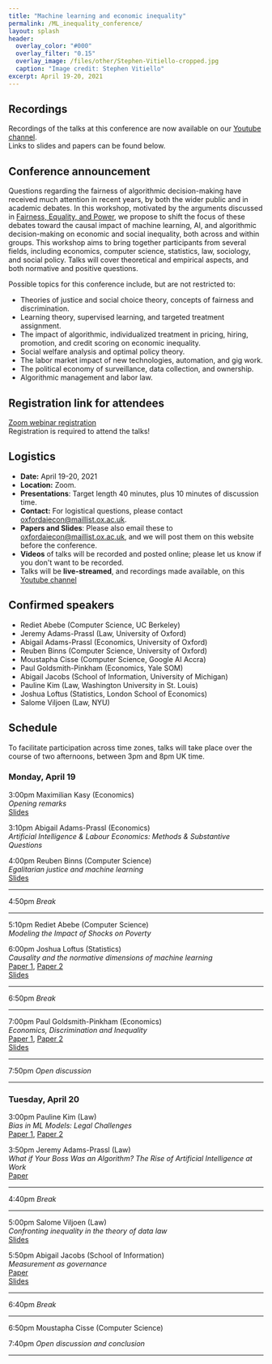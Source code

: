 ```yaml
---
title: "Machine learning and economic inequality"
permalink: /ML_inequality_conference/
layout: splash
header:
  overlay_color: "#000"
  overlay_filter: "0.15"
  overlay_image: /files/other/Stephen-Vitiello-cropped.jpg
  caption: "Image credit: Stephen Vitiello"
excerpt: April 19-20, 2021
---
```


## Recordings
Recordings of the talks at this conference are now available on our
[Youtube channel](https://www.youtube.com/channel/UCB3VHmtU-Acta1o0wbzWaag/videos).  
Links to slides and papers can be found below.  

## Conference announcement
Questions regarding the fairness of algorithmic decision-making have received much attention in recent years, by both the wider public and in academic debates.
In this workshop, motivated by the arguments discussed in [Fairness, Equality, and Power](/home/files/papers/fairness_equality_power.pdf), we propose to shift the focus of these debates toward the causal impact of machine learning, AI, and algorithmic decision-making on economic and social inequality, both across and within groups.
This workshop aims to bring together participants from several fields, including economics, computer science, statistics, law, sociology, and social policy.
Talks will cover theoretical and empirical aspects, and both normative and positive questions.

Possible topics for this conference include, but are not restricted to:
- Theories of justice and social choice theory, concepts of fairness and discrimination.
- Learning theory, supervised learning, and targeted treatment assignment.
- The impact of algorithmic, individualized treatment in pricing, hiring, promotion, and credit scoring on economic inequality.
- Social welfare analysis and optimal policy theory.
- The labor market impact of new technologies, automation, and gig work.
- The political economy of surveillance, data collection, and ownership.
- Algorithmic management and labor law.

## Registration link for attendees

[Zoom webinar registration](https://zoom.us/webinar/register/WN_FDytad9HSAqmApRvCRkbkg)  
Registration is required to attend the talks!  

## Logistics
* **Date:** April 19-20, 2021
* **Location:** Zoom.
* **Presentations**: Target length 40 minutes, plus 10 minutes of discussion time.
* **Contact:** For logistical questions, please contact [oxfordaiecon@maillist.ox.ac.uk](mailto:oxfordaiecon@maillist.ox.ac.uk).
* **Papers and Slides**: Please also email these to [oxfordaiecon@maillist.ox.ac.uk](mailto:oxfordaiecon@maillist.ox.ac.uk), and we will post them on this website before the conference.
* **Videos** of talks will be recorded and posted online; please let us know if you don't want to be recorded.
* Talks will be **live-streamed**, and recordings made available, on this [Youtube channel](https://www.youtube.com/channel/UCB3VHmtU-Acta1o0wbzWaag)  

## Confirmed speakers

- Rediet Abebe (Computer Science, UC Berkeley)
- Jeremy Adams-Prassl (Law, University of Oxford)
- Abigail Adams-Prassl (Economics, University of Oxford)
- Reuben Binns (Computer Science, University of Oxford)
- Moustapha Cisse (Computer Science, Google AI Accra)
- Paul Goldsmith-Pinkham (Economics, Yale SOM)
- Abigail Jacobs (School of Information, University of Michigan)
- Pauline Kim (Law, Washington University in St. Louis) 
- Joshua Loftus (Statistics, London School of Economics)
- Salome Viljoen (Law, NYU)


## Schedule

To facilitate participation across time zones, talks will take place over the course of two afternoons, between 3pm and 8pm UK time.




### Monday, April 19

3:00pm Maximilian Kasy (Economics)  
*Opening remarks*  
[Slides](/home/files/slides/ML_inequality_intro_slides.pdf)  

3:10pm Abigail Adams-Prassl (Economics)  
*Artificial Intelligence & Labour Economics: Methods & Substantive Questions*  

4:00pm Reuben Binns (Computer Science)  
*Egalitarian justice and machine learning*  
[Slides](/home/files/other/ML_inequality_conference/slides_binns.pdf)  

---
4:50pm *Break*  

---

5:10pm Rediet Abebe (Computer Science)  
*Modeling the Impact of Shocks on Poverty*  

6:00pm Joshua Loftus (Statistics)  
*Causality and the normative dimensions of machine learning*  
[Paper 1](https://arxiv.org/abs/2006.08688), [Paper 2](http://proceedings.mlr.press/v97/kusner19a.html)  
[Slides](/home/files/other/ML_inequality_conference/slides_loftus.pdf)  

---
6:50pm *Break*  

---

7:00pm Paul Goldsmith-Pinkham (Economics)  
*Economics, Discrimination and Inequality*  
[Paper 1](https://papers.ssrn.com/sol3/papers.cfm?abstract_id=3072038),
[Paper 2](https://paulgp.github.io/papers/Gender_Gap_in_Housing_Returns.pdf)  
[Slides](/home/files/other/ML_inequality_conference/slides_goldsmith_pinkham.pdf)  

---
7:50pm *Open discussion*  

---


### Tuesday, April 20


3:00pm Pauline Kim (Law)  
*Bias in ML Models: Legal Challenges*  
[Paper 1](https://scholarship.law.wm.edu/wmlr/vol58/iss3/4/), 
[Paper 2](https://www.virginialawreview.org/articles/manipulating-opportunity/)  


3:50pm Jeremy Adams-Prassl (Law)  
*What if Your Boss Was an Algorithm? The Rise of Artificial Intelligence at Work*  
[Paper](https://papers.ssrn.com/sol3/papers.cfm?abstract_id=3661151)  

---
4:40pm *Break*  

---

5:00pm Salome Viljoen (Law)  
*Confronting inequality in the theory of data law*  
[Slides](/home/files/other/ML_inequality_conference/slides_viljoen.key)  

5:50pm Abigail Jacobs (School of Information)  
*Measurement as governance*  
[Paper](https://arxiv.org/abs/1912.05511)  
[Slides](/home/files/other/ML_inequality_conference/slides_jacobs.pdf)  

---
6:40pm *Break*  

---

6:50pm Moustapha Cisse (Computer Science)  

7:40pm *Open discussion and conclusion*  

---

